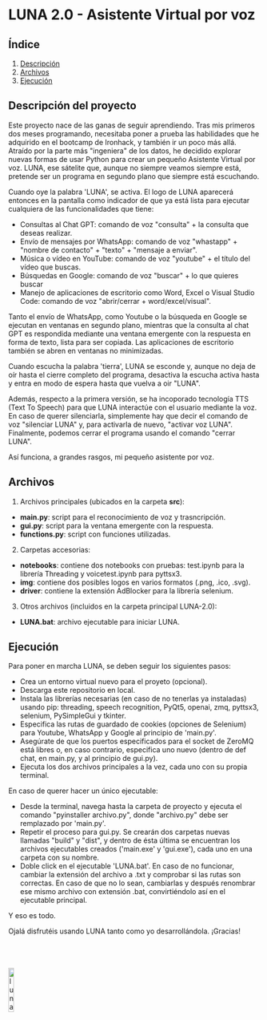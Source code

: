 # LUNA 2.0 - Asistente Virtual por voz

## Índice

1. [Descripción](#descripción)
2. [Archivos](#archivos)
3. [Ejecución](#ejecución)


<a name="descripción"/>

## Descripción del proyecto

Este proyecto nace de las ganas de seguir aprendiendo. Tras mis primeros dos meses programando, necesitaba poner a prueba las habilidades que he adquirido en el bootcamp de Ironhack, y también ir un poco más allá. Atraído por la parte más "ingeniera" de los datos, he decidido explorar nuevas formas de usar Python para crear un pequeño Asistente Virtual por voz. LUNA, ese sátelite que, aunque no siempre veamos siempre está, pretende ser un programa en segundo plano que siempre está escuchando.

Cuando oye la palabra 'LUNA', se activa. El logo de LUNA aparecerá entonces en la pantalla como indicador de que ya está lista para ejecutar cualquiera de las funcionalidades que tiene:

- Consultas al Chat GPT: comando de voz "consulta" + la consulta que deseas realizar.
- Envío de mensajes por WhatsApp: comando de voz "whastapp" + "nombre de contacto" + "texto" + "mensaje a enviar".
- Música o vídeo en YouTube: comando de voz "youtube" + el título del vídeo que buscas.
- Búsquedas en Google: comando de voz "buscar" + lo que quieres buscar
- Manejo de aplicaciones de escritorio como Word, Excel o Visual Studio Code: comando de voz "abrir/cerrar + word/excel/visual".

Tanto el envío de WhatsApp, como Youtube o la búsqueda en Google se ejecutan en ventanas en segundo plano, mientras que la consulta al chat GPT es respondida mediante una ventana emergente con la respuesta en forma de texto, lista para ser copiada. Las aplicaciones de escritorio también se abren en ventanas no minimizadas.

Cuando escucha la palabra 'tierra', LUNA se esconde y, aunque no deja de oír hasta el cierre completo del programa, desactiva la escucha activa hasta y entra en modo de espera hasta que vuelva a oir "LUNA". 

Además, respecto a la primera versión, se ha incoporado tecnología TTS (Text To Speech) para que LUNA interactúe con el usuario mediante la voz. En caso de querer silenciarla, simplemente hay que decir el comando de voz "silenciar LUNA" y, para activarla de nuevo, "activar voz LUNA". Finalmente, podemos cerrar el programa usando el comando "cerrar LUNA".  

Así funciona, a grandes rasgos, mi pequeño asistente por voz.

 
 <a name="archivos"/>
 
## Archivos

1. Archivos principales (ubicados en la carpeta <strong>src</strong>):

- <strong>main.py</strong>: script para el reconocimiento de voz y trasncripción.
- <strong>gui.py</strong>: script para la ventana emergente con la respuesta. 
- <strong>functions.py</strong>: script con funciones utilizadas.

2. Carpetas accesorias:

- <strong>notebooks</strong>: contiene dos notebooks con pruebas: test.ipynb para la librería Threading y voicetest.ipynb para pyttsx3.
- <strong>img</strong>: contiene dos posibles logos en varios formatos (.png, .ico, .svg).
- <strong>driver</strong>: contiene la extensión AdBlocker para la librería selenium.

3. Otros archivos (incluidos en la carpeta principal LUNA-2.0):

- <strong>LUNA.bat</strong>: archivo ejecutable para iniciar LUNA.


 <a name="ejecucion"/>
 
## Ejecución

Para poner en marcha LUNA, se deben seguir los siguientes pasos:

- Crea un entorno virtual nuevo para el proyeto (opcional).
- Descarga este repositorio en local.
- Instala las librerías necesarias (en caso de no tenerlas ya instaladas) usando pip: threading, speech recognition, PyQt5, openai, zmq, pyttsx3, selenium, PySimpleGui y tkinter.
- Especifica las rutas de guardado de cookies (opciones de Selenium) para Youtube, WhatsApp y Google al principio de 'main.py'.
- Asegúrate de que los puertos especificados para el socket de ZeroMQ está libres o, en caso contrario, especifica uno nuevo (dentro de def chat, en main.py, y al principio de gui.py).
- Ejecuta los dos archivos principales a la vez, cada uno con su propia terminal.

En caso de querer hacer un único ejecutable:
- Desde la terminal, navega hasta la carpeta de proyecto y ejecuta el comando "pyinstaller archivo.py", donde "archivo.py" debe ser remplazado por 'main.py'.
- Repetir el proceso para gui.py. Se crearán dos carpetas nuevas llamadas "build" y "dist", y dentro de ésta última se encuentran los archivos ejecutables creados ('main.exe' y 'gui.exe'), cada uno en una carpeta con su nombre.
- Doble click en el ejecutable 'LUNA.bat'. En caso de no funcionar, cambiar la extensión del archivo a .txt y comprobar si las rutas son correctas. En caso de que no lo sean, cambiarlas y después renombrar ese mismo archivo con extensión .bat, convirtiéndolo así en el ejecutable principal.

Y eso es todo.

Ojalá disfrutéis usando LUNA tanto como yo desarrollándola. ¡Gracias!

<br>
<br>
<br>

<img src="https://github.com/CharlyKill7/LUNA/blob/main/img/luna.png" alt="luna_logo" style="width: 15%; height: auto;">
